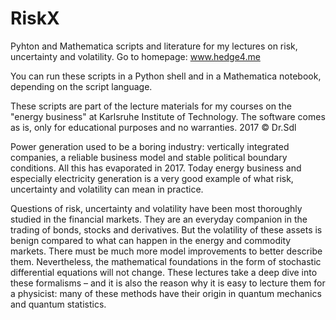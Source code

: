# RiskX
Pyhton and Mathematica scripts and literature for my lectures on risk, uncertainty and volatility. Go to homepage: www.hedge4.me

You can run these scripts in a Python shell and in a Mathematica notebook, depending on the script language. 

These scripts are part of the lecture materials for my courses on the "energy business" at Karlsruhe Institute of Technology. The software comes as is, only for educational purposes and no warranties. 2017 © Dr.Sdl 

Power generation used to be a boring industry: vertically integrated companies, a reliable business model and stable political boundary conditions. All this has evaporated in 2017. Today energy business and especially electricity generation is a very good example of what risk, uncertainty and volatility can mean in practice.

Questions of risk, uncertainty and volatility have been most thoroughly studied in the financial markets. They are an everyday companion in the trading of bonds, stocks and derivatives. But the volatility of these assets is benign compared to what can happen in the energy and commodity markets. There must be much more model improvements to better describe them. Nevertheless, the mathematical foundations in the form of stochastic differential equations will not change. These lectures take a deep dive into these formalisms – and it is also the reason why it is easy to lecture them for a physicist: many of these methods have their origin in quantum mechanics and quantum statistics.  
